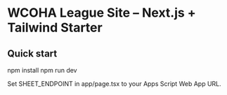 # WCOHA League Site – Next.js + Tailwind Starter

## Quick start
npm install
npm run dev

Set SHEET_ENDPOINT in app/page.tsx to your Apps Script Web App URL.
